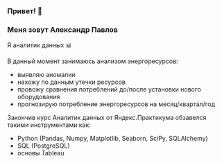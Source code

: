### Привет! 👋

### Меня зовут Александр Павлов
Я аналитик данных :bar_chart:

В данный момент занимаюсь анализом энергоресурсов:
   - выявляю аномалии
   - нахожу по данным утечки ресурсов
   - провожу сравнения потреблений до/после установки нового оборудования
   - прогнозирую потребление энергоресурсов на месяц/квартал/год
   
Закончив курс Аналитик данных от Яндекс.Практикума обзавелся такими инструментами как:
- Python (Pandas, Numpy, Matplotlib, Seaborn, SciPy, SQLAlchemy)
- SQL (PostgreSQL)
- основы Tableau
